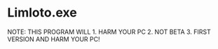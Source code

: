 # Limloto.exe
NOTE: THIS PROGRAM WILL 1. HARM YOUR PC 2. NOT BETA 3. FIRST VERSION AND HARM YOUR PC!
